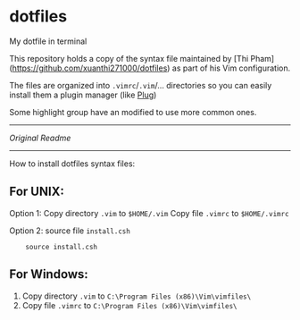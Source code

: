 # dotfiles
My dotfile in terminal

This repository holds a copy of the syntax file maintained by [Thi Pham] (https://github.com/xuanthi271000/dotfiles) as part of his Vim configuration.

The files are organized into `.vimrc`/`.vim`/... directories so you can easily install them a plugin manager (like [Plug](https://github.com/junegunn/vim-plug))

Some highlight group have an modified to use more common ones.

----

*Original Readme*

----

How to install dotfiles syntax files:

## For UNIX:
 Option 1: Copy directory `.vim` to `$HOME/.vim`
           Copy file `.vimrc` to `$HOME/.vimrc`
 
 Option 2: source file `install.csh`
```
    source install.csh
```

## For Windows:
 1. Copy directory `.vim` to `C:\Program Files (x86)\Vim\vimfiles\`
 2. Copy file `.vimrc` to `C:\Program Files (x86)\Vim\vimfiles\`
